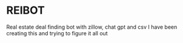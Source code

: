 # REIBOT
Real estate deal finding bot with zillow, chat gpt and csv
I have been creating this and trying to figure it all out
